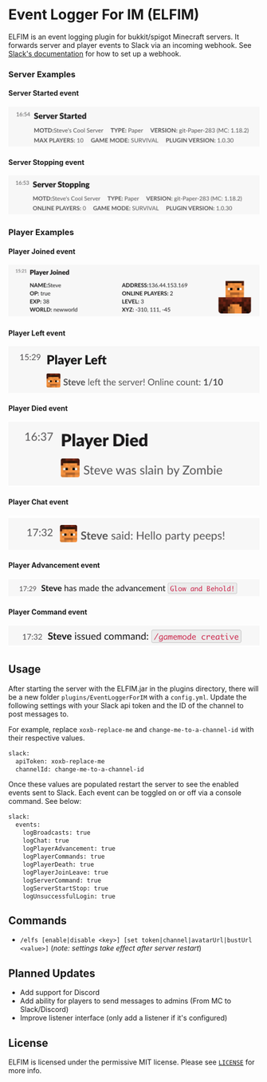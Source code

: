 # Event Logger For IM (ELFIM)

ELFIM is an event logging plugin for bukkit/spigot Minecraft servers. 
It forwards server and player events to Slack via an incoming webhook.  See [Slack's documentation](https://api.slack.com/messaging/webhooks) for how to set up a webhook.

### Server Examples
#### Server Started event
![server started](./resources/ServerStarted.png)
#### Server Stopping event
![server stopping](./resources/ServerStopping.png)
### Player Examples
#### Player Joined event
![player joined](./resources/PlayerJoin.png)
#### Player Left event
![player leaves](./resources/PlayerLeft.png)
#### Player Died event
![player died](./resources/PlayerDied.png)
#### Player Chat event
![player chat](./resources/PlayerChat.png)
#### Player Advancement event
![player advancement](./resources/PlayerAdvancement.png)
#### Player Command event
![player command](./resources/PlayerCommand.png)

## Usage
After starting the server with the ELFIM.jar in the plugins directory, there will be a new folder `plugins/EventLoggerForIM` with a `config.yml`.
Update the following settings with your Slack api token and the ID of the channel to post messages to.

For example, replace `xoxb-replace-me` and `change-me-to-a-channel-id` with their respective values.
```access transformers
slack:
  apiToken: xoxb-replace-me
  channelId: change-me-to-a-channel-id
```
Once these values are populated restart the server to see the enabled events sent to Slack.  Each event can be toggled on or off via a console command.  See below:

```access transformers
slack:
  events:
    logBroadcasts: true
    logChat: true
    logPlayerAdvancement: true
    logPlayerCommands: true
    logPlayerDeath: true
    logPlayerJoinLeave: true
    logServerCommand: true
    logServerStartStop: true
    logUnsuccessfulLogin: true
```

## Commands
- `/elfs [enable|disable <key>] [set token|channel|avatarUrl|bustUrl <value>]` (_note: settings take effect after server restart_)

## Planned Updates
- Add support for Discord
- Add ability for players to send messages to admins (From MC to Slack/Discord)
- Improve listener interface (only add a listener if it's configured)

## License
ELFIM is licensed under the permissive MIT license. Please see [`LICENSE`](https://github.com/HideTheMonkey/EventLogForIM/blob/main/LICENSE) for more info.